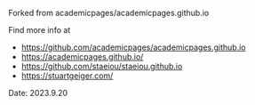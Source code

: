 Forked from academicpages/academicpages.github.io

Find more info at
* https://github.com/academicpages/academicpages.github.io
* https://academicpages.github.io/
* https://github.com/staeiou/staeiou.github.io
* https://stuartgeiger.com/

Date: 2023.9.20
